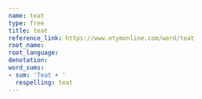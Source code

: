 ```yaml
---
name: teat
type: free
title: teat
reference_link: https://www.etymonline.com/word/teat
root_name: 
root_language: 
denotation: 
word_sums:
- sum: 'Teat + '
  respelling: teat
---
```

